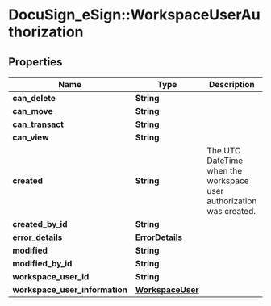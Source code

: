 # DocuSign_eSign::WorkspaceUserAuthorization

## Properties
Name | Type | Description | Notes
------------ | ------------- | ------------- | -------------
**can_delete** | **String** |  | [optional] 
**can_move** | **String** |  | [optional] 
**can_transact** | **String** |  | [optional] 
**can_view** | **String** |  | [optional] 
**created** | **String** | The UTC DateTime when the workspace user authorization was created. | [optional] 
**created_by_id** | **String** |  | [optional] 
**error_details** | [**ErrorDetails**](ErrorDetails.md) |  | [optional] 
**modified** | **String** |  | [optional] 
**modified_by_id** | **String** |  | [optional] 
**workspace_user_id** | **String** |  | [optional] 
**workspace_user_information** | [**WorkspaceUser**](WorkspaceUser.md) |  | [optional] 


